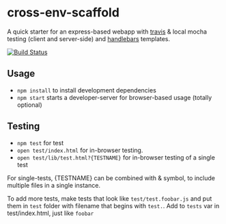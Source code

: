 # cross-env-scaffold

A quick starter for an express-based webapp with [travis](https://secure.travis-ci.org/) & local mocha testing (client and server-side) and [handlebars](http://handlebarsjs.com/) templates. 

[![Build Status](https://secure.travis-ci.org/konsumer/cross-env-scaffold.png)](http://travis-ci.org/konsumer/cross-env-scaffold)

## Usage

* `npm install` to install development dependencies
* `npm start` starts a developer-server for browser-based usage (totally optional)

## Testing

* `npm test` for test
* `open test/index.html` for in-browser testing.
* `open test/lib/test.html?{TESTNAME}` for in-browser testing of a single test

For single-tests, {TESTNAME} can be combined with & symbol, to include multiple files in a single instance.


To add more tests, make tests that look like `test/test.foobar.js` and put them in `test` folder with filename that begins with `test.`. Add to `tests` var in test/index.html, just like  `foobar`
